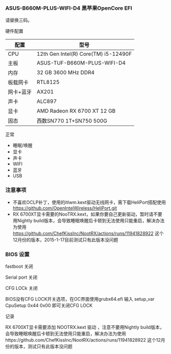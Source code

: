 
### ASUS-B660M-PLUS-WIFI-D4 黑苹果OpenCore EFI

请替换三码。

硬件配置

|  配置|  型号|
|---|---|
|  CPU| 12th Gen Intel(R) Core(TM) i5-12490F |
|  主板| ASUS-TUF-B660M-PLUS-WIFI-D4 |
|  内存| 32 GB 3600 MHz DDR4 |
|  板载网卡|  RTL8125 |
|  网卡+蓝牙| AX201 |
|  声卡| ALC897 |
|  显卡| AMD Radeon RX 6700 XT 12 GB |
|  固态| 西数SN770 1T+SN750 500G|

正常
- 睡眠/唤醒
- 显卡
- 声卡
- WIFI
- 蓝牙
- USB
### 注意事项
- 不喜欢OCLP补丁，使用的itlwm.kext驱动无线网卡，需下载HeliPort搭配使用  https://github.com/OpenIntelWireless/HeliPort.git
- RX 6700XT显卡需要的NooTRX.kext，如果你要自己更新驱动，暂时请不要用Nightly build版本，会导致睡眠唤醒后卡顿到无法使用只能重启，解决办法为使用 https://github.com/ChefKissInc/NootRX/actions/runs/11941828922 这个12月份的版本，2015-1-17目前测试只有此版本没问题

### BIOS 设置
fastboot 关闭

Serial port 关闭

CFG LOCk 关闭


BIOS没有CFG LOCK开关选项，在OC界面使用grubx64.efi 输入 setup_var CpuSetup 0x44 0x00
即可关闭CFG LOCK




记录

RX 6700XT显卡需要添加 NOOTRX.kext 驱动 ，注意不要用Nightly build版本，会导致睡眠唤醒后卡顿到无法使用只能重启，解决办法为使用https://github.com/ChefKissInc/NootRX/actions/runs/11941828922 这个12月份的版本，测试只有此版本没问题
